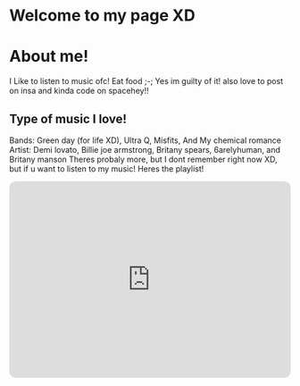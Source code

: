 # Welcome to my page XD 
<DOCTYPE html>
<html>
<head>

</head>
<body>

<h1>About me!</h1> 
<p>I Like to listen to music ofc! Eat food ;-; Yes im guilty of it! also love to post on insa and kinda code on spacehey!!</p>


<h2>Type of music I love!</h2>
<p>Bands: Green day (for life XD), Ultra Q, Misfits, And My chemical romance
  Artist: Demi lovato, Billie joe armstrong, Britany spears, 6arelyhuman, and Britany manson
  Theres probaly more, but I dont remember right now XD, but if u want to listen to my music! Heres the playlist!
</p>

<iframe style="border-radius:12px" src="https://open.spotify.com/embed/playlist/2Oeyrt4oIYWmsTG3YZkkuc?utm_source=generator" width="100%" height="352" frameBorder="0" allowfullscreen="" allow="autoplay; clipboard-write; encrypted-media; fullscreen; picture-in-picture" loading="lazy"></iframe>

</body>

<style>
  Background color: red;
  </style>


</html>


